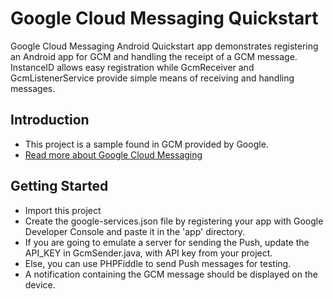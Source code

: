 Google Cloud Messaging Quickstart
=================================

Google Cloud Messaging Android Quickstart app demonstrates registering
an Android app for GCM and handling the receipt of a GCM message.
InstanceID allows easy registration while GcmReceiver and
GcmListenerService provide simple means of receiving and handling
messages.

Introduction
------------

- This project is a sample found in GCM provided by Google.
- [Read more about Google Cloud Messaging](https://developers.google.com/cloud-messaging/)

Getting Started
---------------

- Import this project
- Create the google-services.json file by registering your app with Google Developer Console and paste it in the 'app' directory.
- If you are going to emulate a server for sending the Push, update the API_KEY in GcmSender.java, with API key from your project.
- Else, you can use PHPFiddle to send Push messages for testing.
- A notification containing the GCM message should be displayed on the
  device.




